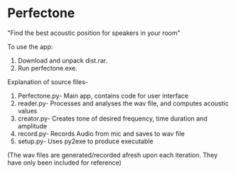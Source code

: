 Perfectone
==========

"Find the best acoustic position for speakers in your room"

To use the app:

1. Download and unpack dist.rar.
2. Run perfectone.exe.

Explanation of source files- 

1. Perfectone.py- Main app, contains code for user interface
2. reader.py- Processes and analyses the wav file, and computes acoustic values
3. creator.py- Creates tone of desired frequency, time duration and amplitude
4. record.py- Records Audio from mic and saves to wav file
5. setup.py- Uses py2exe to produce executable

(The wav files are generated/recorded afresh upon each iteration. They have only been included for reference)
